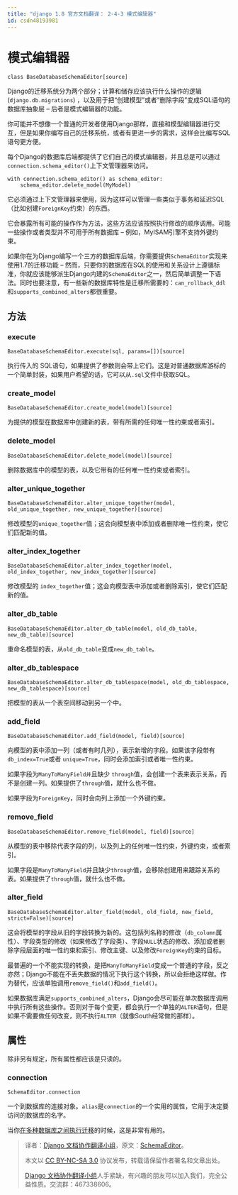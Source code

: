 ```yaml
---
title: "django 1.8 官方文档翻译： 2-4-3 模式编辑器"
id: csdn48193981
---
```


# 模式编辑器

`class BaseDatabaseSchemaEditor[source]`

Django的迁移系统分为两个部分；计算和储存应该执行什么操作的逻辑 (`django.db.migrations`) ，以及用于把“创建模型”或者“删除字段”变成SQL语句的数据库抽象层 – 后者是模式编辑器的功能。

你可能并不想像一个普通的开发者使用Django那样，直接和模型编辑器进行交互，但是如果你编写自己的迁移系统，或者有更进一步的需求，这样会比编写SQL语句更方便。

每个Django的数据库后端都提供了它们自己的模式编辑器，并且总是可以通过`connection.schema_editor()`上下文管理器来访问。

```
with connection.schema_editor() as schema_editor:
    schema_editor.delete_model(MyModel)
```

它必须通过上下文管理器来使用，因为这样可以管理一些类似于事务和延迟SQL（比如创建`ForeignKey`约束）的东西。

它会暴露所有可能的操作作为方法，这些方法应该按照执行修改的顺序调用。可能一些操作或者类型并不可用于所有数据库 – 例如，MyISAM引擎不支持外键约束。

如果你在为Django编写一个三方的数据库后端，你需要提供`SchemaEditor`实现来使用1.7的迁移功能 – 然而，只要你的数据库在SQL的使用和关系设计上遵循标准，你就应该能够派生Django内建的`SchemaEditor`之一，然后简单调整一下语法。同时也要注意，有一些新的数据库特性是迁移所需要的：`can_rollback_ddl`和`supports_combined_alters`都很重要。

## 方法

### execute

`BaseDatabaseSchemaEditor.execute(sql, params=[])[source]`

执行传入的 SQL语句，如果提供了参数则会带上它们。这是对普通数据库游标的一个简单封装，如果用户希望的话，它可以从`.sql`文件中获取SQL。

### create_model

`BaseDatabaseSchemaEditor.create_model(model)[source]`

为提供的模型在数据库中创建新的表，带有所需的任何唯一性约束或者索引。

### delete_model

`BaseDatabaseSchemaEditor.delete_model(model)[source]`

删除数据库中的模型的表，以及它带有的任何唯一性约束或者索引。

### alter_unique_together

`BaseDatabaseSchemaEditor.alter_unique_together(model, old_unique_together, new_unique_together)[source]`

修改模型的`unique_together`值；这会向模型表中添加或者删除唯一性约束，使它们匹配新的值。

### alter_index_together

`BaseDatabaseSchemaEditor.alter_index_together(model, old_index_together, new_index_together)[source]`

修改模型的 `index_together`值；这会向模型表中添加或者删除索引，使它们匹配新的值。

### alter_db_table

`BaseDatabaseSchemaEditor.alter_db_table(model, old_db_table, new_db_table)[source]`

重命名模型的表，从`old_db_table`变成`new_db_table`。

### alter_db_tablespace

`BaseDatabaseSchemaEditor.alter_db_tablespace(model, old_db_tablespace, new_db_tablespace)[source]`

把模型的表从一个表空间移动到另一个中。

### add_field

`BaseDatabaseSchemaEditor.add_field(model, field)[source]`

向模型的表中添加一列（或者有时几列），表示新增的字段。如果该字段带有`db_index=True`或者 `unique=True`，同时会添加索引或者唯一性约束。

如果字段为`ManyToManyField并`且缺少 `through`值，会创建一个表来表示关系，而不是创建一列。如果提供了`through`值，就什么也不做。

如果字段为`ForeignKey`，同时会向列上添加一个外键约束。

### remove_field

`BaseDatabaseSchemaEditor.remove_field(model, field)[source]`

从模型的表中移除代表字段的列，以及列上的任何唯一性约束，外键约束，或者索引。

如果字段是`ManyToManyField`并且缺少`through`值，会移除创建用来跟踪关系的表。如果提供了`through`值，就什么也不做。

### alter_field

`BaseDatabaseSchemaEditor.alter_field(model, old_field, new_field, strict=False)[source]`

这会将模型的字段从旧的字段转换为新的。这包括列名称的修改（`db_column`属性）、字段类型的修改（如果修改了字段类）、字段`NULL`状态的修改、添加或者删除字段层面的唯一性约束和索引、修改主键、以及修改`ForeignKey`约束的目标。

最普遍的一个不能实现的转换，是把`ManyToManyField`变成一个普通的字段，反之亦然；Django不能在不丢失数据的情况下执行这个转换，所以会拒绝这样做。作为替代，应该单独调用`remove_field()`和`add_field()`。

如果数据库满足`supports_combined_alters`，Django会尽可能在单次数据库调用中执行所有这些操作。否则对于每个变更，都会执行一个单独的`ALTER`语句，但是如果不需要做任何改变，则不执行`ALTER`（就像South经常做的那样）。

## 属性

除非另有规定，所有属性都应该是只读的。

### connection

`SchemaEditor.connection`

一个到数据库的连接对象。`alias`是`connection`的一个实用的属性，它用于决定要访问的数据库的名字。

当你[在多种数据库之间执行迁移](http://python.usyiyi.cn/django/howto/writing-migrations.html#data-migrations-and-multiple-databases)的时候，这是非常有用的。

> 译者：[Django 文档协作翻译小组](http://python.usyiyi.cn/django/index.html)，原文：[SchemaEditor](https://docs.djangoproject.com/en/1.8/ref/schema-editor/)。
> 
> 本文以 [CC BY-NC-SA 3.0](http://creativecommons.org/licenses/by-nc-sa/3.0/cn/) 协议发布，转载请保留作者署名和文章出处。
> 
> [Django 文档协作翻译小组](http://python.usyiyi.cn/django/index.html)人手紧缺，有兴趣的朋友可以加入我们，完全公益性质。交流群：467338606。
